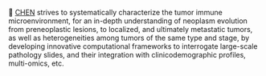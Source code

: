 :dart: [CHEN](http://cpathology.com) strives to systematically characterize the tumor immune microenvironment, for an in-depth understanding of neoplasm evolution from preneoplastic lesions, to localized, and ultimately metastatic tumors, as well as heterogeneities among tumors of the same type and stage, by developing innovative computational frameworks to interrogate large-scale pathology slides, and their integration with clinicodemographic profiles, multi-omics, etc.
